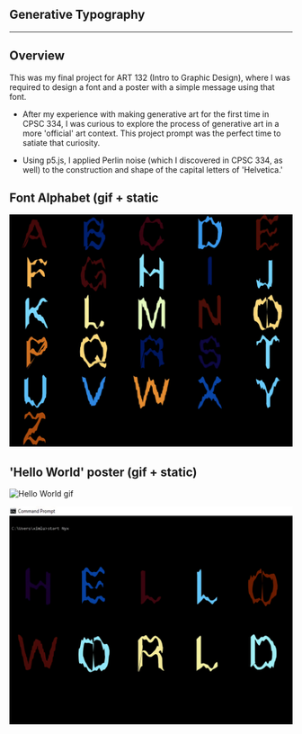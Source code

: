 ## Generative Typography
---

Overview
--------
This was my final project for ART 132 (Intro to Graphic Design), where I was required to design a font and a poster with a simple message using that font.
  - After my experience with making generative art for the first time in CPSC 334, I was curious to explore the process of generative art in a more 'official' art context. This project prompt was the perfect time to satiate that curiosity.

  - Using p5.js, I applied Perlin noise (which I discovered in CPSC 334, as well) to the construction and shape of the capital letters of 'Helvetica.'


Font Alphabet (gif + static
--------
![Font Poster](https://github.com/ExzoZbta/Generative-Alphabet/blob/main/static/alphabet-poster.PNG?raw=true)


'Hello World' poster (gif + static)
--------
![Hello World gif](https://github.com/ExzoZbta/Generative-Alphabet/blob/main/static/hello-world-1920x1080.gif?raw=true)

![Hello World static](https://github.com/ExzoZbta/Generative-Alphabet/blob/main/static/hello-world-screenshot.png)
